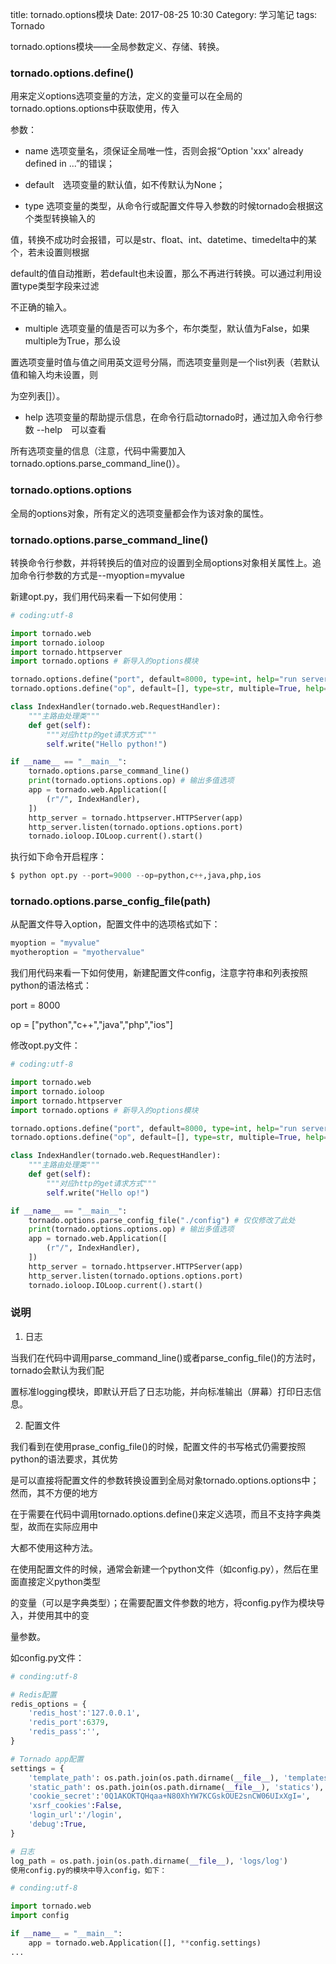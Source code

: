 title: tornado.options模块
Date: 2017-08-25 10:30
Category: 学习笔记
tags: Tornado

tornado.options模块——全局参数定义、存储、转换。

### tornado.options.define()

用来定义options选项变量的方法，定义的变量可以在全局的tornado.options.options中获取使用，传入

参数：

- name 选项变量名，须保证全局唯一性，否则会报“Option 'xxx' already defined in ...”的错误；

- default　选项变量的默认值，如不传默认为None；

- type 选项变量的类型，从命令行或配置文件导入参数的时候tornado会根据这个类型转换输入的

值，转换不成功时会报错，可以是str、float、int、datetime、timedelta中的某个，若未设置则根据

default的值自动推断，若default也未设置，那么不再进行转换。可以通过利用设置type类型字段来过滤

不正确的输入。

- multiple 选项变量的值是否可以为多个，布尔类型，默认值为False，如果multiple为True，那么设

置选项变量时值与值之间用英文逗号分隔，而选项变量则是一个list列表（若默认值和输入均未设置，则

为空列表[]）。

- help 选项变量的帮助提示信息，在命令行启动tornado时，通过加入命令行参数 --help　可以查看

所有选项变量的信息（注意，代码中需要加入tornado.options.parse_command_line()）。

### tornado.options.options

全局的options对象，所有定义的选项变量都会作为该对象的属性。

### tornado.options.parse_command_line()

转换命令行参数，并将转换后的值对应的设置到全局options对象相关属性上。追加命令行参数的方式是--myoption=myvalue

新建opt.py，我们用代码来看一下如何使用：

```python
# coding:utf-8

import tornado.web
import tornado.ioloop
import tornado.httpserver
import tornado.options # 新导入的options模块

tornado.options.define("port", default=8000, type=int, help="run server on the given port.") # 定义服务器监听端口选项
tornado.options.define("op", default=[], type=str, multiple=True, help="op") # 无意义，演示多值情况

class IndexHandler(tornado.web.RequestHandler):
    """主路由处理类"""
    def get(self):
        """对应http的get请求方式"""
        self.write("Hello python!")

if __name__ == "__main__":
    tornado.options.parse_command_line()
    print(tornado.options.options.op) # 输出多值选项
    app = tornado.web.Application([
        (r"/", IndexHandler),
    ])
    http_server = tornado.httpserver.HTTPServer(app)
    http_server.listen(tornado.options.options.port)
    tornado.ioloop.IOLoop.current().start()
```

执行如下命令开启程序：

```python
$ python opt.py --port=9000 --op=python,c++,java,php,ios
```

### tornado.options.parse_config_file(path)

从配置文件导入option，配置文件中的选项格式如下：

```python
myoption = "myvalue"
myotheroption = "myothervalue"
```

我们用代码来看一下如何使用，新建配置文件config，注意字符串和列表按照python的语法格式：

port = 8000

op = ["python","c++","java","php","ios"]

修改opt.py文件：

```python
# coding:utf-8

import tornado.web
import tornado.ioloop
import tornado.httpserver
import tornado.options # 新导入的options模块

tornado.options.define("port", default=8000, type=int, help="run server on the given port.") # 定义服务器监听端口选项
tornado.options.define("op", default=[], type=str, multiple=True, help="op") # 无意义，演示多值情况

class IndexHandler(tornado.web.RequestHandler):
    """主路由处理类"""
    def get(self):
        """对应http的get请求方式"""
        self.write("Hello op!")

if __name__ == "__main__":
    tornado.options.parse_config_file("./config") # 仅仅修改了此处
    print(tornado.options.options.op) # 输出多值选项
    app = tornado.web.Application([
        (r"/", IndexHandler),
    ])
    http_server = tornado.httpserver.HTTPServer(app)
    http_server.listen(tornado.options.options.port)
    tornado.ioloop.IOLoop.current().start()
```

### 说明

1. 日志

当我们在代码中调用parse_command_line()或者parse_config_file()的方法时，tornado会默认为我们配

置标准logging模块，即默认开启了日志功能，并向标准输出（屏幕）打印日志信息。

2. 配置文件

我们看到在使用prase_config_file()的时候，配置文件的书写格式仍需要按照python的语法要求，其优势

是可以直接将配置文件的参数转换设置到全局对象tornado.options.options中；然而，其不方便的地方

在于需要在代码中调用tornado.options.define()来定义选项，而且不支持字典类型，故而在实际应用中

大都不使用这种方法。

在使用配置文件的时候，通常会新建一个python文件（如config.py），然后在里面直接定义python类型

的变量（可以是字典类型）；在需要配置文件参数的地方，将config.py作为模块导入，并使用其中的变

量参数。

如config.py文件：

```python
# conding:utf-8

# Redis配置
redis_options = {
    'redis_host':'127.0.0.1',
    'redis_port':6379,
    'redis_pass':'',
}

# Tornado app配置
settings = {
    'template_path': os.path.join(os.path.dirname(__file__), 'templates'),
    'static_path': os.path.join(os.path.dirname(__file__), 'statics'),
    'cookie_secret':'0Q1AKOKTQHqaa+N80XhYW7KCGskOUE2snCW06UIxXgI=',
    'xsrf_cookies':False,
    'login_url':'/login',
    'debug':True,
}

# 日志
log_path = os.path.join(os.path.dirname(__file__), 'logs/log')
使用config.py的模块中导入config，如下：

# conding:utf-8

import tornado.web
import config

if __name__ = "__main__":
    app = tornado.web.Application([], **config.settings)
...
```

